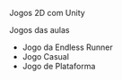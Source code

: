 Jogos 2D com Unity
<p> Jogos das aulas </p>
<ul>
<li>Jogo da Endless Runner </li>
<li> Jogo Casual </li>
<li> Jogo de Plataforma </li>
  
</ul>
